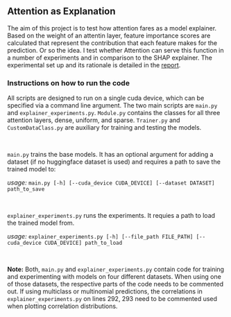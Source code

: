 ## Attention as Explanation

The aim of this project is to test how attention fares as a model explainer. Based on the weight of an attentin layer, feature importance scores are calculated that represent the contribution that each feature makes for the prediction. Or so the idea. I test whether Attention can serve this function in a number of experiments and in comparison to the SHAP explainer. The experimental set up and its rationale is detailed in the [report](https://github.com/jpe9at/Attention-as-Explanation-Method/blob/main/Report.pdf). 

### Instructions on how to run the code

All scripts are designed to run on a single cuda device, which can be specified via a command line argument. The two main scripts are `main.py` and `explainer_experiments.py`. `Module.py` contains the classes for all three attention layers, dense, uniform, and sparse. `Trainer.py` and `CustomDataClass.py` are auxiliary for training and testing the models. 

<br>

`main.py` trains the base models. It has an optional argument for adding a dataset (if no huggingface dataset is used) and requires a path to save the trained model to: 

*usage:* `main.py [-h] [--cuda_device CUDA_DEVICE] [--dataset DATASET] path_to_save`

<br>

`explainer_experiments.py` runs the experiments. It requies a path to load the trained model from. 

*usage:* `explainer_experiments.py [-h] [--file_path FILE_PATH] [--cuda_device CUDA_DEVICE] path_to_load`

<br>

**Note:** Both, `main.py` and `explainer_experiments.py` contain code for training and experimenting with models on four different datasets. When using one of those datasets, the respective parts of the code needs to be commented out. If using multiclass or multinomial predictions, the correlations in `explainer_experiments.py` on lines 292, 293 need to be commented used when plotting correlation distributions.  
